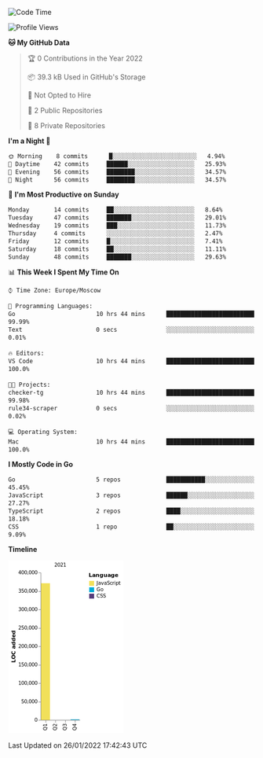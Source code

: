 <!--START_SECTION:waka-->
![Code Time](http://img.shields.io/badge/Code%20Time-133%20hrs%2011%20mins-blue)

![Profile Views](http://img.shields.io/badge/Profile%20Views-0-blue)

**🐱 My GitHub Data** 

> 🏆 0 Contributions in the Year 2022
 > 
> 📦 39.3 kB Used in GitHub's Storage 
 > 
> 🚫 Not Opted to Hire
 > 
> 📜 2 Public Repositories 
 > 
> 🔑 8 Private Repositories  
 > 
**I'm a Night 🦉** 

```text
🌞 Morning    8 commits      █░░░░░░░░░░░░░░░░░░░░░░░░   4.94% 
🌆 Daytime    42 commits     ██████░░░░░░░░░░░░░░░░░░░   25.93% 
🌃 Evening    56 commits     ████████░░░░░░░░░░░░░░░░░   34.57% 
🌙 Night      56 commits     ████████░░░░░░░░░░░░░░░░░   34.57%

```
📅 **I'm Most Productive on Sunday** 

```text
Monday       14 commits     ██░░░░░░░░░░░░░░░░░░░░░░░   8.64% 
Tuesday      47 commits     ███████░░░░░░░░░░░░░░░░░░   29.01% 
Wednesday    19 commits     ███░░░░░░░░░░░░░░░░░░░░░░   11.73% 
Thursday     4 commits      ░░░░░░░░░░░░░░░░░░░░░░░░░   2.47% 
Friday       12 commits     █░░░░░░░░░░░░░░░░░░░░░░░░   7.41% 
Saturday     18 commits     ██░░░░░░░░░░░░░░░░░░░░░░░   11.11% 
Sunday       48 commits     ███████░░░░░░░░░░░░░░░░░░   29.63%

```


📊 **This Week I Spent My Time On** 

```text
⌚︎ Time Zone: Europe/Moscow

💬 Programming Languages: 
Go                       10 hrs 44 mins      █████████████████████████   99.99% 
Text                     0 secs              ░░░░░░░░░░░░░░░░░░░░░░░░░   0.01%

🔥 Editors: 
VS Code                  10 hrs 44 mins      █████████████████████████   100.0%

🐱‍💻 Projects: 
checker-tg               10 hrs 44 mins      █████████████████████████   99.98% 
rule34-scraper           0 secs              ░░░░░░░░░░░░░░░░░░░░░░░░░   0.02%

💻 Operating System: 
Mac                      10 hrs 44 mins      █████████████████████████   100.0%

```

**I Mostly Code in Go** 

```text
Go                       5 repos             ███████████░░░░░░░░░░░░░░   45.45% 
JavaScript               3 repos             ██████░░░░░░░░░░░░░░░░░░░   27.27% 
TypeScript               2 repos             ████░░░░░░░░░░░░░░░░░░░░░   18.18% 
CSS                      1 repo              ██░░░░░░░░░░░░░░░░░░░░░░░   9.09%

```


**Timeline**

![Chart not found](https://raw.githubusercontent.com/jeezft/jeezft/main/charts/bar_graph.png) 


 Last Updated on 26/01/2022 17:42:43 UTC
<!--END_SECTION:waka-->
